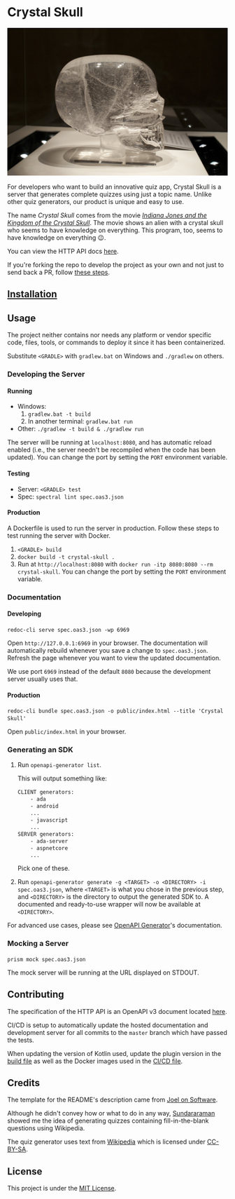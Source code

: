 # Crystal Skull

![Crystal Skull](crystal_skull.jpg)

For developers who want to build an innovative quiz app, Crystal Skull is a server that generates complete quizzes using just a topic name. Unlike other quiz generators, our product is unique and easy to use.

The name _Crystal Skull_ comes from the movie _[Indiana Jones and the Kingdom of the Crystal Skull](https://www.imdb.com/title/tt0367882/)_. The movie shows an alien with a crystal skull who seems to have knowledge on everything. This program, too, seems to have knowledge on everything 😉.

You can view the HTTP API docs [here](https://neelkamath.gitlab.io/crystal-skull/).

If you're forking the repo to develop the project as your own and not just to send back a PR, follow [these steps](docs/fork.md).

## [Installation](docs/installation.md)
    
## Usage

The project neither contains nor needs any platform or vendor specific code, files, tools, or commands to deploy it since it has been containerized.

Substitute `<GRADLE>` with `gradlew.bat` on Windows and `./gradlew` on others.

### Developing the Server

#### Running

- Windows:
    1. `gradlew.bat -t build`
    1. In another terminal: `gradlew.bat run`
- Other: `./gradlew -t build & ./gradlew run`

The server will be running at `localhost:8080`, and has automatic reload enabled (i.e., the server needn't be recompiled when the code has been updated). You can change the port by setting the `PORT` environment variable.

#### Testing

- Server: `<GRADLE> test`
- Spec: `spectral lint spec.oas3.json`

#### Production

A Dockerfile is used to run the server in production. Follow these steps to test running the server with Docker.
1. `<GRADLE> build`
1. `docker build -t crystal-skull .`
1. Run at `http://localhost:8080` with `docker run -itp 8080:8080 --rm crystal-skull`. You can change the port by setting the `PORT` environment variable.

### Documentation

#### Developing

`redoc-cli serve spec.oas3.json -wp 6969`

Open `http://127.0.0.1:6969` in your browser. The documentation will automatically rebuild whenever you save a change to `spec.oas3.json`. Refresh the page whenever you want to view the updated documentation.

We use port `6969` instead of the default `8080` because the development server usually uses that.

#### Production

`redoc-cli bundle spec.oas3.json -o public/index.html --title 'Crystal Skull'`

Open `public/index.html` in your browser.

### Generating an SDK

1. Run `openapi-generator list`.

    This will output something like:
    ```
    CLIENT generators:
        - ada
        - android
        ...
        - javascript
        ...
    SERVER generators:
        - ada-server
        - aspnetcore
        ...
    ```
   Pick one of these.
1. Run `openapi-generator generate -g <TARGET> -o <DIRECTORY> -i spec.oas3.json`, where `<TARGET>` is what you chose in the previous step, and `<DIRECTORY>` is the directory to output the generated SDK to. A documented and ready-to-use wrapper will now be available at `<DIRECTORY>`.

For advanced use cases, please see [OpenAPI Generator](https://openapi-generator.tech/)'s documentation.

### Mocking a Server

`prism mock spec.oas3.json`

The mock server will be running at the URL displayed on STDOUT.

## Contributing

The specification of the HTTP API is an OpenAPI v3 document located [here](spec.oas3.json).

CI/CD is setup to automatically update the hosted documentation and development server for all commits to the `master` branch which have passed the tests.

When updating the version of Kotlin used, update the plugin version in the [build file](build.gradle.kts) as well as the Docker images used in the [CI/CD file](.gitlab-ci.yml).

## Credits

The template for the README's description came from [Joel on Software](https://www.joelonsoftware.com/2002/05/09/product-vision/).

Although he didn't convey how or what to do in any way, [Sundararaman](https://github.com/vsundar17697) showed me the idea of generating quizzes containing fill-in-the-blank questions using Wikipedia.

The quiz generator uses text from [Wikipedia](https://en.wikipedia.org/) which is licensed under [CC-BY-SA](http://creativecommons.org/licenses/by-sa/3.0/).

## License

This project is under the [MIT License](LICENSE).